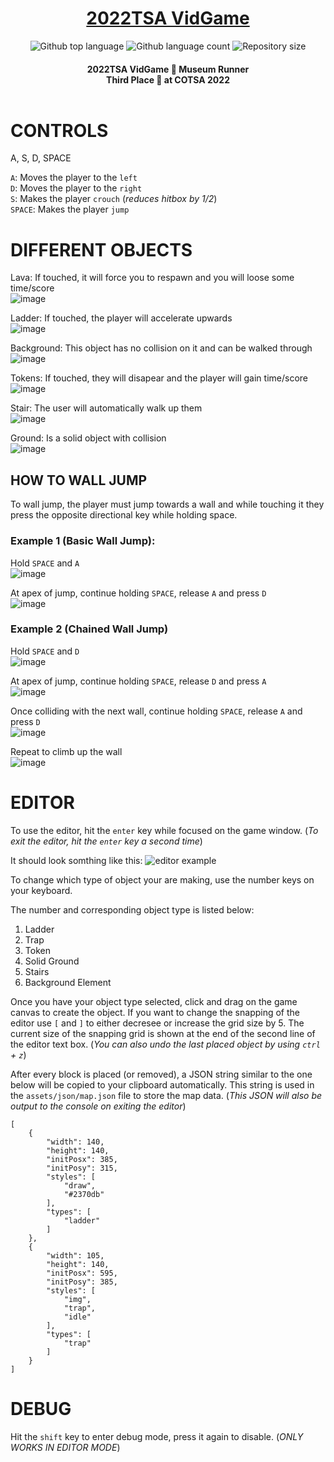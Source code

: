 <h1 align="center"><a href="“https://www.ianboraks.info/2022TSA-VidGame" target="_blank">2022TSA VidGame</a></h1>

<p align="center">
  <img alt="Github top language" src="https://img.shields.io/github/languages/top/TSAVideoGame2022/2022tsa-vidgame?color=56BEB8">

  <img alt="Github language count" src="https://img.shields.io/github/languages/count/TSAVideoGame2022/2022tsa-vidgame?color=56BEB8">

  <img alt="Repository size" src="https://img.shields.io/github/repo-size/TSAVideoGame2022/2022tsa-vidgame?color=56BEB8">

<p>
<!-- Status -->

<h4 align="center"> 
	2022TSA VidGame 🚀 Museum Runner <br>
	Third Place 🥉 at COTSA 2022 <br><br>
</h4> 

# CONTROLS #

A, S, D, SPACE

`A`: Moves the player to the `left`<br>
`D`: Moves the player to the `right`<br>
`S`: Makes the player `crouch` (_reduces hitbox by 1/2_)<br>
`SPACE`: Makes the player `jump`<br>

# DIFFERENT OBJECTS #
Lava: If touched, it will force you to respawn and you will loose some time/score<br>
![image](https://user-images.githubusercontent.com/31255827/151719798-dd195b24-5c72-4337-ade1-b1c5bb7c019c.png)

Ladder: If touched, the player will accelerate upwards<br>
![image](https://user-images.githubusercontent.com/31255827/151719825-b609caaf-21d3-44cc-93d5-b3c637674d6a.png)

Background: This object has no collision on it and can be walked through <br>
![image](https://user-images.githubusercontent.com/31255827/151719844-6ff740da-9a27-480d-a081-0dd2e6461de2.png)

Tokens: If touched, they will disapear and the player will gain time/score<br>
![image](https://user-images.githubusercontent.com/31255827/151719858-1042432c-e43a-4cc3-8a4a-f6cb1f5dfd94.png)

Stair: The user will automatically walk up them<br>
![image](https://user-images.githubusercontent.com/31255827/151719963-a38158a4-3a27-426c-bd7e-0d1d00d811f9.png)

Ground: Is a solid object with collision<br>
![image](https://user-images.githubusercontent.com/31255827/151719916-9396a38a-a306-4479-b833-69a71e0e0abf.png)

## HOW TO WALL JUMP ##
To wall jump, the player must jump towards a wall and while touching it they press the opposite directional key while holding space.

### Example 1 (Basic Wall Jump):
Hold `SPACE` and `A` <br>
![image](https://user-images.githubusercontent.com/31255827/151717869-298d6454-e4cf-49f8-8106-f213ff22000b.png)

At apex of jump, continue holding `SPACE`, release `A` and press `D`<br>
![image](https://user-images.githubusercontent.com/31255827/151717889-e9856e28-d8c9-4890-8e4e-6cf4d0d4209a.png)

### Example 2 (Chained Wall Jump)
Hold `SPACE` and `D` <br>
![image](https://user-images.githubusercontent.com/31255827/151718074-c5106ed1-1eed-4659-b552-987fe20f736e.png)

At apex of jump, continue holding `SPACE`, release `D` and press `A`<br>
![image](https://user-images.githubusercontent.com/31255827/151718080-c2f66892-95b4-4b91-b944-fad86acf7f28.png)

Once colliding with the next wall, continue holding `SPACE`, release `A` and press `D`<br>
![image](https://user-images.githubusercontent.com/31255827/151718082-69e1467b-7f08-4b8b-a2b2-95f62e6bcc94.png)

Repeat to climb up the wall<br>
![image](https://user-images.githubusercontent.com/31255827/151718091-1bd8c746-69a6-437d-95f7-a15d1426b85b.png)


# EDITOR #
To use the editor, hit the `enter` key while focused on the game window. (_To exit the editor, hit the `enter` key a second time_)

It should look somthing like this:
![editor example](https://user-images.githubusercontent.com/31255827/151484155-7a9e8f04-0242-415c-adff-8eab5b82d58d.png)

To change which type of object your are making, use the number keys on your keyboard.

The number and corresponding object type is listed below:
1. Ladder
2. Trap
3. Token
4. Solid Ground
5. Stairs
6. Background Element 

Once you have your object type selected, click and drag on the game canvas to create the object. 
If you want to change the snapping of the editor use `[` and `]` to either decresee or increase the grid size by 5.
The current size of the snapping grid is shown at the end of the second line of the editor text box.
(_You can also undo the last placed object by using `ctrl` + `z`_)

After every block is placed (or removed), a JSON string similar to the one below will be copied to your clipboard automatically. 
This string is used in the `assets/json/map.json` file to store the map data. (_This JSON will also be output to the console on exiting the editor_)
```
[
    {
        "width": 140,
        "height": 140,
        "initPosx": 385,
        "initPosy": 315,
        "styles": [
            "draw",
            "#2370db"
        ],
        "types": [
            "ladder"
        ]
    },
    {
        "width": 105,
        "height": 140,
        "initPosx": 595,
        "initPosy": 385,
        "styles": [
            "img",
            "trap",
            "idle"
        ],
        "types": [
            "trap"
        ]
    }
]
```

# DEBUG #
Hit the `shift` key to enter debug mode, press it again to disable. (_ONLY WORKS IN EDITOR MODE_)

